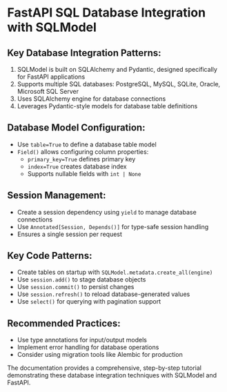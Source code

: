 # FastAPI SQL Database Integration with SQLModel

## Key Database Integration Patterns:
1. SQLModel is built on SQLAlchemy and Pydantic, designed specifically for FastAPI applications
2. Supports multiple SQL databases: PostgreSQL, MySQL, SQLite, Oracle, Microsoft SQL Server
3. Uses SQLAlchemy engine for database connections
4. Leverages Pydantic-style models for database table definitions

## Database Model Configuration:
- Use `table=True` to define a database table model
- `Field()` allows configuring column properties:
  - `primary_key=True` defines primary key
  - `index=True` creates database index
  - Supports nullable fields with `int | None`

## Session Management:
- Create a session dependency using `yield` to manage database connections
- Use `Annotated[Session, Depends()]` for type-safe session handling
- Ensures a single session per request

## Key Code Patterns:
- Create tables on startup with `SQLModel.metadata.create_all(engine)`
- Use `session.add()` to stage database objects
- Use `session.commit()` to persist changes
- Use `session.refresh()` to reload database-generated values
- Use `select()` for querying with pagination support

## Recommended Practices:
- Use type annotations for input/output models
- Implement error handling for database operations
- Consider using migration tools like Alembic for production

The documentation provides a comprehensive, step-by-step tutorial demonstrating these database integration techniques with SQLModel and FastAPI.
